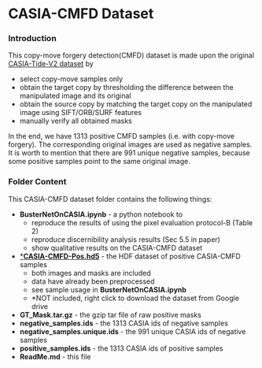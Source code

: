 # CASIA-CMFD Dataset

### Introduction
This copy-move forgery detection(CMFD) dataset is made upon the original [CASIA-Tide-V2 dataset](http://forensics.idealtest.org/casiav2/) by 

- select copy-move samples only
- obtain the target copy by thresholding the difference between the manipulated image and its original 
- obtain the source copy by matching the target copy on the manipulated image using SIFT/ORB/SURF features
- manually verify all obtained masks

In the end, we have 1313 positive CMFD samples (i.e. with copy-move forgery). The corresponding original images are used as negative samples. It is worth to mention that there are 991 unique negative samples, because some positive samples point to the same original image.

### Folder Content
This CASIA-CMFD dataset folder contains the following things:

* **BusterNetOnCASIA.ipynb** - a python notebook to 
  - reproduce the results of using the pixel evaluation protocol-B (Table 2)
  - reproduce discernibility analysis results (Sec 5.5 in paper)
  - show qualitative results on the CASIA-CMFD dataset
* [***CASIA-CMFD-Pos.hd5**](https://drive.google.com/file/d/1GSwex77B8cQ6nyTYOMffwex8Hry_L_x7/view?usp=sharing) - the HDF dataset of positive CASIA-CMFD samples
  - both images and masks are included
  - data have already been preprocessed
  - see sample usage in **BusterNetOnCASIA.ipynb**
  - *NOT included, right click to download the dataset from Google drive
* **GT_Mask.tar.gz** - the gzip tar file of raw positive masks
* **negative_samples.ids** - the 1313 CASIA ids of negative samples
* **negative_samples.unique.ids** - the 991 unique CASIA ids of negative samples
* **positive_samples.ids** - the 1313 CASIA ids of positive samples
* **ReadMe.md** - this file
